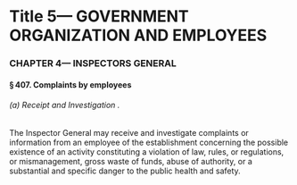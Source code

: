 
# Title 5— GOVERNMENT ORGANIZATION AND EMPLOYEES
### CHAPTER 4— INSPECTORS GENERAL
#### § 407. Complaints by employees
###### (a) Receipt and Investigation .

The Inspector General may receive and investigate complaints or information from an employee of the establishment concerning the possible existence of an activity constituting a violation of law, rules, or regulations, or mismanagement, gross waste of funds, abuse of authority, or a substantial and specific danger to the public health and safety.
